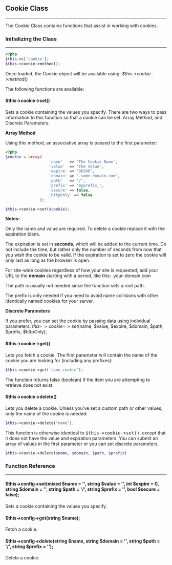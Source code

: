 
## Cookie Class

------

The Cookie Class contains functions that assist in working with cookies.

### Initializing the Class

-------

```php
<?php
$this->c['cookie'];
$this->cookie->method();
```

Once loaded, the Cookie object will be available using: <dfn>$this->cookie->method()</dfn>

The following functions are available:

#### $this->cookie->set()

Sets a cookie containing the values you specify. There are two ways to pass information to this function so that a cookie can be set: Array Method, and Discrete Parameters:

<b>Array Method</b>

Using this method, an associative array is passed to the first parameter:

```php
<?php
$cookie = array(
                   'name'   => 'The Cookie Name',
                   'value'  => 'The Value',
                   'expire' => '86500',
                   'domain' => '.some-domain.com',
                   'path'   => '/',
                   'prefix' => 'myprefix_',
                   'secure' => false,
                   'httpOnly' => false
               );

$this->cookie->set($cookie); 
```

<b>Notes:</b>

Only the name and value are required. To delete a cookie replace it with the expiration blank.

The expiration is set in <b>seconds</b>, which will be added to the current time. Do not include the time, but rather only the number of seconds from now that you wish the cookie to be valid. If the expiration is set to zero the cookie will only last as long as the browser is open.

For site-wide cookies regardless of how your site is requested, add your URL to the <b>domain</b> starting with a period, like this: .your-domain.com

The path is usually not needed since the function sets a root path.

The prefix is only needed if you need to avoid name collisions with other identically named cookies for your server.

<b>Discrete Parameters</b>

If you prefer, you can set the cookie by passing data using individual parameters:
$this->cookie->set($name, $value, $expire, $domain, $path, $prefix, $httpOnly);

#### $this->cookie->get()

Lets you fetch a cookie. The first parameter will contain the name of the cookie you are looking for (including any prefixes):

```php
$this->cookie->get('some_cookie');
```

The function returns false (boolean) if the item you are attempting to retrieve does not exist.


#### $this->cookie->delete()

Lets you delete a cookie. Unless you've set a custom path or other values, only the name of the cookie is needed:

```php
$this->cookie->delete("name");
```

This function is otherwise identical to <kbd>$this->cookie->set()</kbd>, except that it does not have the value and expiration parameters. You can submit an array of values in the first parameter or you can set discrete parameters.

```php
$this->cookie->delete($name, $domain, $path, $prefix)
```

### Function Reference

------

#### $this->config->set(mixed $name = '', string $value = '', int $expire = 0, string $domain = '', string $path = '/', string $prefix = '', bool $secure = false);

Sets a cookie containing the values you specify.

#### $this->config->get(string $name);

Fetch a cookie.

#### $this->config->delete(string $name, string $domain = '', string $path = '/', string $prefix = '');

Delete a cookie.